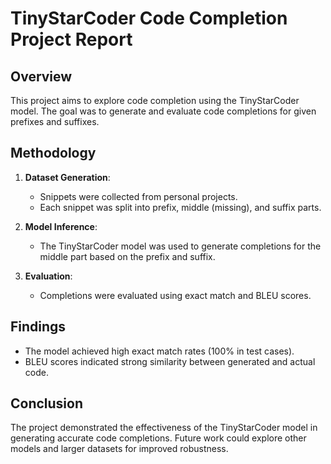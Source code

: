 # TinyStarCoder Code Completion Project Report

## Overview
This project aims to explore code completion using the TinyStarCoder model. The goal was to generate and evaluate code completions for given prefixes and suffixes.

## Methodology
1. **Dataset Generation**: 
   - Snippets were collected from personal projects.
   - Each snippet was split into prefix, middle (missing), and suffix parts.

2. **Model Inference**:
   - The TinyStarCoder model was used to generate completions for the middle part based on the prefix and suffix.

3. **Evaluation**:
   - Completions were evaluated using exact match and BLEU scores.

## Findings
- The model achieved high exact match rates (100% in test cases).
- BLEU scores indicated strong similarity between generated and actual code.

## Conclusion
The project demonstrated the effectiveness of the TinyStarCoder model in generating accurate code completions. Future work could explore other models and larger datasets for improved robustness.
